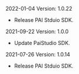 2022-01-04 Version: 1.0.22
- Release PAI Stduio SDK.

2021-09-22 Version: 1.0.0
- Update PaiStudio SDK.

2021-07-26 Version: 1.0.14
- Release PAI Stduio SDK.

